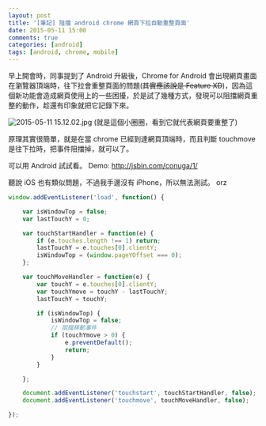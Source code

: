 ```yaml
---
layout: post
title: '[筆記] 阻擋 android chrome 網頁下拉自動重整頁面'
date: 2015-05-11 15:00
comments: true
categories: [android]
tags: [android, chrome, mobile]
---
```

早上開會時，同事提到了 Android 升級後，Chrome for Android 會出現網頁畫面在瀏覽器頂端時，往下拉會重整頁面的問題(<del>其實應該說是 Feature XD</del>)，因為這個新功能會造成網頁使用上的一些困擾，於是試了幾種方式，發現可以阻擋網頁重整的動作，趁還有印象就把它記錄下來。

![2015-05-11 15.12.02.jpg](http://user-image.logdown.io/user/3292/blog/3340/post/275711/HX5wrVYQ8WW8gkKhK8rQ_2015-05-11%2015.12.02.jpg)
(就是這個小圈圈，看到它就代表網頁要重整了)

原理其實很簡單，就是在當 chrome 已經到達網頁頂端時，而且判斷 touchmove 是往下拉時，把事件阻擋掉，就可以了。

可以用 Android 試試看。
Demo: http://jsbin.com/conuga/1/

聽說 iOS 也有類似問題，不過我手邊沒有 iPhone，所以無法測試。 orz


``` javascript
window.addEventListener('load', function() {

    var isWindowTop = false;
    var lastTouchY = 0;

    var touchStartHandler = function(e) {
        if (e.touches.length !== 1) return;
        lastTouchY = e.touches[0].clientY;
        isWindowTop = (window.pageYOffset === 0);
    };

    var touchMoveHandler = function(e) {
        var touchY = e.touches[0].clientY;
        var touchYmove = touchY - lastTouchY;
        lastTouchY = touchY;

        if (isWindowTop) {
            isWindowTop = false;
            // 阻擋移動事件
            if (touchYmove > 0) {
                e.preventDefault();
                return;
            }
        }

    };

    document.addEventListener('touchstart', touchStartHandler, false);
    document.addEventListener('touchmove', touchMoveHandler, false);

});
```